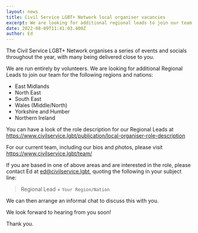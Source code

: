 ```yaml
---
layout: news
title: Civil Service LGBT+ Network local organiser vacancies
excerpt: We are looking for additional regional leads to join our team.
date: 2022-08-09T11:41:03.400Z
author: Ed
---
```

The Civil Service LGBT+ Network organises a series of events and socials throughout the year, with many being delivered close to you. 

We are run entirely by volunteers. We are looking for additional Regional Leads to join our team for the following regions and nations: 

* East Midlands
* North East
* South East
* Wales (Middle/North)
* Yorkshire and Humber
* Northern Ireland

You can have a look of the role description for our Regional Leads at <https://www.civilservice.lgbt/publication/local-organiser-role-description> 

For our current team, including our bios and photos, please visit <https://www.civilservice.lgbt/team/> 

If you are based in one of above areas and are interested in the role, please contact Ed at <ed@civilservice.lgbt>, quoting the following in your subject line:

> Regional Lead + `Your Region/Nation`

We can then arrange an informal chat to discuss this with you.

We look forward to hearing from you soon!

Thank you.